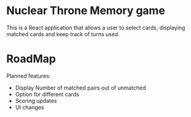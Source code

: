 # Nuclear Throne Memory game

This is a React application that allows a user to select cards, displaying matched cards and keep track of turns used. 

# RoadMap
Planned features:
* Display Number of matched pairs out of unmatched
* Option for different cards
* Scoring updates
* UI changes
